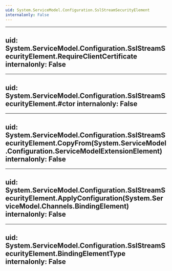 ```yaml
---
uid: System.ServiceModel.Configuration.SslStreamSecurityElement
internalonly: False
---
```


---
uid: System.ServiceModel.Configuration.SslStreamSecurityElement.RequireClientCertificate
internalonly: False
---

---
uid: System.ServiceModel.Configuration.SslStreamSecurityElement.#ctor
internalonly: False
---

---
uid: System.ServiceModel.Configuration.SslStreamSecurityElement.CopyFrom(System.ServiceModel.Configuration.ServiceModelExtensionElement)
internalonly: False
---

---
uid: System.ServiceModel.Configuration.SslStreamSecurityElement.ApplyConfiguration(System.ServiceModel.Channels.BindingElement)
internalonly: False
---

---
uid: System.ServiceModel.Configuration.SslStreamSecurityElement.BindingElementType
internalonly: False
---
